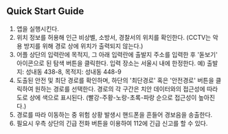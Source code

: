 ## Quick Start Guide

1. 앱을 실행시킨다.
2. 위치 정보를 허용해 인근 비상벨, 소방서, 경찰서의 위치를 확인한다. (CCTV는 악용 방지를 위해 경로 상에 위치가 출력되지 않는다.)
3. 어플 상단의 입력란에 목적지, 그 아래 입력란에 출발지 주소를 입력한 후 '돋보기' 아이콘으로 된 탐색 버튼을 클릭한다. 입력 장소는 서울시 내에 한정한다. 
   예) 출발지: 성내동 438-8, 목적지: 성내동 448-9
5. 도출된 안전 및 최단 경로를 확인하며, 하단의 '최단경로' 혹은 '안전경로' 버튼을 클릭하여 원하는 경로를 선택한다.
   경로의 각 구간은 치안 데이터와의 접근성에 따라 도로 상에 색으로 표시된다. (빨강-주황-노랑-초록-파랑 순으로 접근성이 높아진다.) 
7. 경로를 따라 이동하는 중 위험 상황 발생시 핸드폰을 흔들어 경보음을 송출한다.
8. 필요시 우측 상단의 긴급 전화 버튼을 이용하여 112에 긴급 신고를 할 수 있다. 
